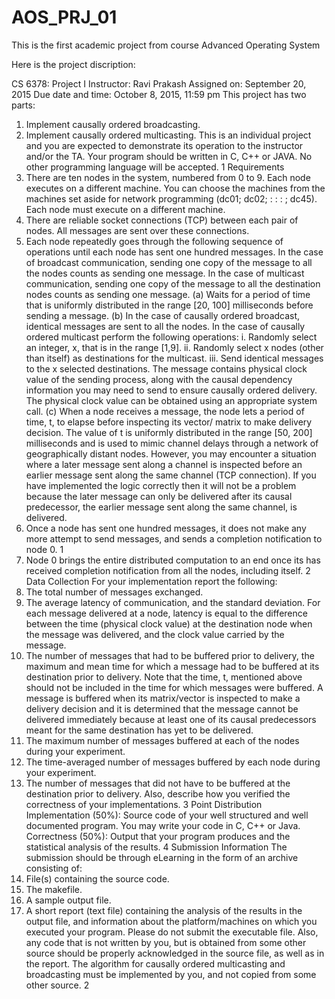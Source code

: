 # AOS_PRJ_01
This is the first academic project from course Advanced Operating System

Here is the project discription:

CS 6378: Project I
Instructor: Ravi Prakash
Assigned on: September 20, 2015
Due date and time: October 8, 2015, 11:59 pm
This project has two parts:
1. Implement causally ordered broadcasting.
2. Implement causally ordered multicasting.
This is an individual project and you are expected to demonstrate its operation to the instructor and/or the TA. Your
program should be written in C, C++ or JAVA. No other programming language will be accepted.
1 Requirements
1. There are ten nodes in the system, numbered from 0 to 9. Each node executes on a different machine. You can
choose the machines from the machines set aside for network programming (dc01; dc02; : : : ; dc45). Each
node must execute on a different machine.
2. There are reliable socket connections (TCP) between each pair of nodes. All messages are sent over these
connections.
3. Each node repeatedly goes through the following sequence of operations until each node has sent one hundred
messages. In the case of broadcast communication, sending one copy of the message to all the nodes counts
as sending one message. In the case of multicast communication, sending one copy of the message to all the
destination nodes counts as sending one message.
(a) Waits for a period of time that is uniformly distributed in the range [20, 100] milliseconds before sending
a message.
(b) In the case of causally ordered broadcast, identical messages are sent to all the nodes. In the case of
causally ordered multicast perform the following operations:
i. Randomly select an integer, x, that is in the range [1,9].
ii. Randomly select x nodes (other than itself) as destinations for the multicast.
iii. Send identical messages to the x selected destinations.
The message contains physical clock value of the sending process, along with the causal dependency
information you may need to send to ensure causally ordered delivery. The physical clock value can be
obtained using an appropriate system call.
(c) When a node receives a message, the node lets a period of time, t, to elapse before inspecting its vector/
matrix to make delivery decision. The value of t is uniformly distributed in the range [50, 200] milliseconds
and is used to mimic channel delays through a network of geographically distant nodes. However,
you may encounter a situation where a later message sent along a channel is inspected before an earlier
message sent along the same channel (TCP connection). If you have implemented the logic correctly then
it will not be a problem because the later message can only be delivered after its causal predecessor, the
earlier message sent along the same channel, is delivered.
4. Once a node has sent one hundred messages, it does not make any more attempt to send messages, and sends a
completion notification to node 0.
1
5. Node 0 brings the entire distributed computation to an end once its has received completion notification from all
the nodes, including itself.
2 Data Collection
For your implementation report the following:
1. The total number of messages exchanged.
2. The average latency of communication, and the standard deviation. For each message delivered at a node,
latency is equal to the difference between the time (physical clock value) at the destination node when the
message was delivered, and the clock value carried by the message.
3. The number of messages that had to be buffered prior to delivery, the maximum and mean time for which a
message had to be buffered at its destination prior to delivery. Note that the time, t, mentioned above should
not be included in the time for which messages were buffered. A message is buffered when its matrix/vector
is inspected to make a delivery decision and it is determined that the message cannot be delivered immediately
because at least one of its causal predecessors meant for the same destination has yet to be delivered.
4. The maximum number of messages buffered at each of the nodes during your experiment.
5. The time-averaged number of messages buffered by each node during your experiment.
6. The number of messages that did not have to be buffered at the destination prior to delivery.
Also, describe how you verified the correctness of your implementations.
3 Point Distribution
Implementation (50%): Source code of your well structured and well documented program. You may write your
code in C, C++ or Java.
Correctness (50%): Output that your program produces and the statistical analysis of the results.
4 Submission Information
The submission should be through eLearning in the form of an archive consisting of:
1. File(s) containing the source code.
2. The makefile.
3. A sample output file.
4. A short report (text file) containing the analysis of the results in the output file, and information about the
platform/machines on which you executed your program.
Please do not submit the executable file. Also, any code that is not written by you, but is obtained from some other
source should be properly acknowledged in the source file, as well as in the report.
The algorithm for causally ordered multicasting and broadcasting must be implemented by you, and not copied
from some other source.
2
